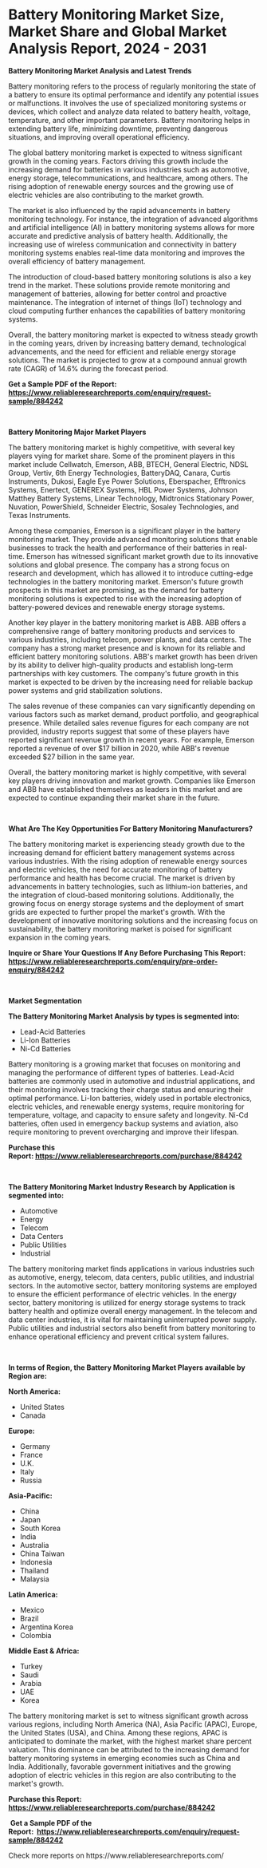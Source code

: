 <p><h1>Battery Monitoring Market Size, Market Share and Global Market Analysis Report, 2024 - 2031</h1></p><p><strong>Battery Monitoring Market Analysis and Latest Trends</strong></p>
<p><p>Battery monitoring refers to the process of regularly monitoring the state of a battery to ensure its optimal performance and identify any potential issues or malfunctions. It involves the use of specialized monitoring systems or devices, which collect and analyze data related to battery health, voltage, temperature, and other important parameters. Battery monitoring helps in extending battery life, minimizing downtime, preventing dangerous situations, and improving overall operational efficiency.</p><p>The global battery monitoring market is expected to witness significant growth in the coming years. Factors driving this growth include the increasing demand for batteries in various industries such as automotive, energy storage, telecommunications, and healthcare, among others. The rising adoption of renewable energy sources and the growing use of electric vehicles are also contributing to the market growth.</p><p>The market is also influenced by the rapid advancements in battery monitoring technology. For instance, the integration of advanced algorithms and artificial intelligence (AI) in battery monitoring systems allows for more accurate and predictive analysis of battery health. Additionally, the increasing use of wireless communication and connectivity in battery monitoring systems enables real-time data monitoring and improves the overall efficiency of battery management.</p><p>The introduction of cloud-based battery monitoring solutions is also a key trend in the market. These solutions provide remote monitoring and management of batteries, allowing for better control and proactive maintenance. The integration of internet of things (IoT) technology and cloud computing further enhances the capabilities of battery monitoring systems.</p><p>Overall, the battery monitoring market is expected to witness steady growth in the coming years, driven by increasing battery demand, technological advancements, and the need for efficient and reliable energy storage solutions. The market is projected to grow at a compound annual growth rate (CAGR) of 14.6% during the forecast period.</p></p>
<p><strong>Get a Sample PDF of the Report:&nbsp; <a href="https://www.reliableresearchreports.com/enquiry/request-sample/884242">https://www.reliableresearchreports.com/enquiry/request-sample/884242</a></strong></p>
<p>&nbsp;</p>
<p><strong>Battery Monitoring Major Market Players</strong></p>
<p><p>The battery monitoring market is highly competitive, with several key players vying for market share. Some of the prominent players in this market include Cellwatch, Emerson, ABB, BTECH, General Electric, NDSL Group, Vertiv, 6th Energy Technologies, BatteryDAQ, Canara, Curtis Instruments, Dukosi, Eagle Eye Power Solutions, Eberspacher, Efftronics Systems, Enertect, GENEREX Systems, HBL Power Systems, Johnson Matthey Battery Systems, Linear Technology, Midtronics Stationary Power, Nuvation, PowerShield, Schneider Electric, Sosaley Technologies, and Texas Instruments.</p><p>Among these companies, Emerson is a significant player in the battery monitoring market. They provide advanced monitoring solutions that enable businesses to track the health and performance of their batteries in real-time. Emerson has witnessed significant market growth due to its innovative solutions and global presence. The company has a strong focus on research and development, which has allowed it to introduce cutting-edge technologies in the battery monitoring market. Emerson's future growth prospects in this market are promising, as the demand for battery monitoring solutions is expected to rise with the increasing adoption of battery-powered devices and renewable energy storage systems.</p><p>Another key player in the battery monitoring market is ABB. ABB offers a comprehensive range of battery monitoring products and services to various industries, including telecom, power plants, and data centers. The company has a strong market presence and is known for its reliable and efficient battery monitoring solutions. ABB's market growth has been driven by its ability to deliver high-quality products and establish long-term partnerships with key customers. The company's future growth in this market is expected to be driven by the increasing need for reliable backup power systems and grid stabilization solutions.</p><p>The sales revenue of these companies can vary significantly depending on various factors such as market demand, product portfolio, and geographical presence. While detailed sales revenue figures for each company are not provided, industry reports suggest that some of these players have reported significant revenue growth in recent years. For example, Emerson reported a revenue of over $17 billion in 2020, while ABB's revenue exceeded $27 billion in the same year.</p><p>Overall, the battery monitoring market is highly competitive, with several key players driving innovation and market growth. Companies like Emerson and ABB have established themselves as leaders in this market and are expected to continue expanding their market share in the future.</p></p>
<p>&nbsp;</p>
<p><strong>What Are The Key Opportunities For Battery Monitoring Manufacturers?</strong></p>
<p><p>The battery monitoring market is experiencing steady growth due to the increasing demand for efficient battery management systems across various industries. With the rising adoption of renewable energy sources and electric vehicles, the need for accurate monitoring of battery performance and health has become crucial. The market is driven by advancements in battery technologies, such as lithium-ion batteries, and the integration of cloud-based monitoring solutions. Additionally, the growing focus on energy storage systems and the deployment of smart grids are expected to further propel the market's growth. With the development of innovative monitoring solutions and the increasing focus on sustainability, the battery monitoring market is poised for significant expansion in the coming years.</p></p>
<p><strong>Inquire or Share Your Questions If Any Before Purchasing This Report: <a href="https://www.reliableresearchreports.com/enquiry/pre-order-enquiry/884242">https://www.reliableresearchreports.com/enquiry/pre-order-enquiry/884242</a></strong></p>
<p>&nbsp;</p>
<p><strong>Market Segmentation</strong></p>
<p><strong>The Battery Monitoring Market Analysis by types is segmented into:</strong></p>
<p><ul><li>Lead-Acid Batteries</li><li>Li-Ion Batteries</li><li>Ni-Cd Batteries</li></ul></p>
<p><p>Battery monitoring is a growing market that focuses on monitoring and managing the performance of different types of batteries. Lead-Acid batteries are commonly used in automotive and industrial applications, and their monitoring involves tracking their charge status and ensuring their optimal performance. Li-Ion batteries, widely used in portable electronics, electric vehicles, and renewable energy systems, require monitoring for temperature, voltage, and capacity to ensure safety and longevity. Ni-Cd batteries, often used in emergency backup systems and aviation, also require monitoring to prevent overcharging and improve their lifespan.</p></p>
<p><strong>Purchase this Report:&nbsp;<a href="https://www.reliableresearchreports.com/purchase/884242">https://www.reliableresearchreports.com/purchase/884242</a></strong></p>
<p>&nbsp;</p>
<p><strong>The Battery Monitoring Market Industry Research by Application is segmented into:</strong></p>
<p><ul><li>Automotive</li><li>Energy</li><li>Telecom</li><li>Data Centers</li><li>Public Utilities</li><li>Industrial</li></ul></p>
<p><p>The battery monitoring market finds applications in various industries such as automotive, energy, telecom, data centers, public utilities, and industrial sectors. In the automotive sector, battery monitoring systems are employed to ensure the efficient performance of electric vehicles. In the energy sector, battery monitoring is utilized for energy storage systems to track battery health and optimize overall energy management. In the telecom and data center industries, it is vital for maintaining uninterrupted power supply. Public utilities and industrial sectors also benefit from battery monitoring to enhance operational efficiency and prevent critical system failures.</p></p>
<p>&nbsp;</p>
<p><strong>In terms of Region, the Battery Monitoring Market Players available by Region are:</strong></p>
<p>
    <p> <strong> North America: </strong>
        <ul>
            <li>United States</li>
            <li>Canada</li>
        </ul>
        </p> 
    <p> <strong> Europe: </strong>
        <ul>
            <li>Germany</li>
            <li>France</li>
            <li>U.K.</li>
            <li>Italy</li>
            <li>Russia</li>
        </ul>
        </p> 
    <p> <strong> Asia-Pacific: </strong>
        <ul>
            <li>China</li>
            <li>Japan</li>
            <li>South Korea</li>
            <li>India</li>
            <li>Australia</li>
            <li>China Taiwan</li>
            <li>Indonesia</li>
            <li>Thailand</li>
            <li>Malaysia</li>
        </ul>
        </p> 
    <p> <strong> Latin America: </strong>
        <ul>
            <li>Mexico</li>
            <li>Brazil</li>
            <li>Argentina Korea</li>
            <li>Colombia</li>
        </ul>
        </p> 
    <p> <strong> Middle East & Africa: </strong>
        <ul>
            <li>Turkey</li>
            <li>Saudi</li>
            <li>Arabia</li>
            <li>UAE</li>
            <li>Korea</li>
        </ul>
    </p>
    </p>
<p><p>The battery monitoring market is set to witness significant growth across various regions, including North America (NA), Asia Pacific (APAC), Europe, the United States (USA), and China. Among these regions, APAC is anticipated to dominate the market, with the highest market share percent valuation. This dominance can be attributed to the increasing demand for battery monitoring systems in emerging economies such as China and India. Additionally, favorable government initiatives and the growing adoption of electric vehicles in this region are also contributing to the market's growth.</p></p>
<p><strong>Purchase this Report: <a href="https://www.reliableresearchreports.com/purchase/884242">https://www.reliableresearchreports.com/purchase/884242</a></strong></p>
<p>&nbsp;<strong>Get a Sample PDF of the Report:&nbsp;&nbsp;<a href="https://www.reliableresearchreports.com/enquiry/request-sample/884242">https://www.reliableresearchreports.com/enquiry/request-sample/884242</a></strong></p>
<p><strong></strong></p>
<p>Check more reports on https://www.reliableresearchreports.com/</p>